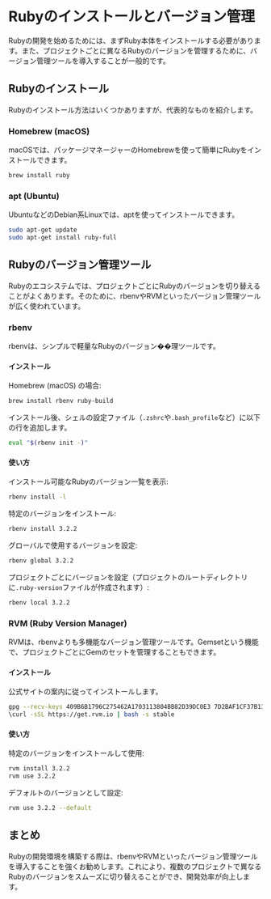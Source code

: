 
# Rubyのインストールとバージョン管理

Rubyの開発を始めるためには、まずRuby本体をインストールする必要があります。また、プロジェクトごとに異なるRubyのバージョンを管理するために、バージョン管理ツールを導入することが一般的です。

## Rubyのインストール

Rubyのインストール方法はいくつかありますが、代表的なものを紹介します。

### Homebrew (macOS)

macOSでは、パッケージマネージャーのHomebrewを使って簡単にRubyをインストールできます。

```bash
brew install ruby
```

### apt (Ubuntu)

UbuntuなどのDebian系Linuxでは、aptを使ってインストールできます。

```bash
sudo apt-get update
sudo apt-get install ruby-full
```

## Rubyのバージョン管理ツール

Rubyのエコシステムでは、プロジェクトごとにRubyのバージョンを切り替えることがよくあります。そのために、rbenvやRVMといったバージョン管理ツールが広く使われています。

### rbenv

rbenvは、シンプルで軽量なRubyのバージョン��理ツールです。

#### インストール

Homebrew (macOS) の場合:

```bash
brew install rbenv ruby-build
```

インストール後、シェルの設定ファイル（`.zshrc`や`.bash_profile`など）に以下の行を追加します。

```bash
eval "$(rbenv init -)"
```

#### 使い方

インストール可能なRubyのバージョン一覧を表示:

```bash
rbenv install -l
```

特定のバージョンをインストール:

```bash
rbenv install 3.2.2
```

グローバルで使用するバージョンを設定:

```bash
rbenv global 3.2.2
```

プロジェクトごとにバージョンを設定（プロジェクトのルートディレクトリに`.ruby-version`ファイルが作成されます）:

```bash
rbenv local 3.2.2
```

### RVM (Ruby Version Manager)

RVMは、rbenvよりも多機能なバージョン管理ツールです。Gemsetという機能で、プロジェクトごとにGemのセットを管理することもできます。

#### インストール

公式サイトの案内に従ってインストールします。

```bash
gpg --recv-keys 409B6B1796C275462A1703113804BB82D39DC0E3 7D2BAF1CF37B13E2069D6956105BD0E739499BDB
\curl -sSL https://get.rvm.io | bash -s stable
```

#### 使い方

特定のバージョンをインストールして使用:

```bash
rvm install 3.2.2
rvm use 3.2.2
```

デフォルトのバージョンとして設定:

```bash
rvm use 3.2.2 --default
```

## まとめ

Rubyの開発環境を構築する際は、rbenvやRVMといったバージョン管理ツールを導入することを強くお勧めします。これにより、複数のプロジェクトで異なるRubyのバージョンをスムーズに切り替えることができ、開発効率が向上します。
